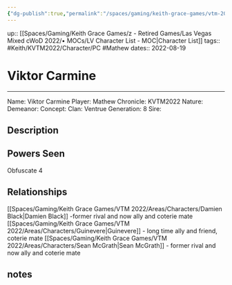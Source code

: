 ```yaml
---
{"dg-publish":true,"permalink":"/spaces/gaming/keith-grace-games/vtm-2022/areas/characters/viktor-carmine/","dgHomeLink":true,"dgPassFrontmatter":true}
---
```


up:: [[Spaces/Gaming/Keith Grace Games/z - Retired Games/Las Vegas Mixed cWoD 2022/• MOCs/LV Character List - MOC|Character List]]
tags:: #Keith/KVTM2022/Character/PC #Mathew
dates:: 2022-08-19
# Viktor Carmine


___
Name: Viktor Carmine
Player:  Mathew
Chronicle: KVTM2022
Nature:
Demeanor:
Concept: 
Clan: Ventrue
Generation: 8
Sire:
## Description

## Powers Seen
Obfuscate 4




## Relationships
[[Spaces/Gaming/Keith Grace Games/VTM 2022/Areas/Characters/Damien Black|Damien Black]] -former rival and now ally and coterie mate
[[Spaces/Gaming/Keith Grace Games/VTM 2022/Areas/Characters/Guinevere|Guinevere]] - long time ally and friend, coterie mate 
[[Spaces/Gaming/Keith Grace Games/VTM 2022/Areas/Characters/Sean McGrath|Sean McGrath]] - former rival and now ally and coterie mate



## notes
